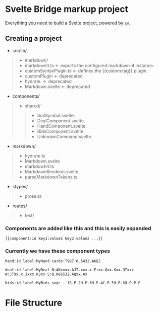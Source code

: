# Svelte Bridge markup project

Everything you need to build a Svelte project, powered by [`sv`](https://github.com/sveltejs/cli).

## Creating a project

- src/lib/.  
>-  markdown/
>-    markdownIt.ts             ← exports the configured markdown-it instance.  
>-    customSyntaxPlugin.ts     ← defines the {{custom:tag}} plugin.  
>-    customPlugin              ← deprecated  
>-    hydrate.                  ← deprecated  
>-    Markdown.svelte           ← deprecated  

-  components/
>- shared/
>>-    SuitSymbol.svelte.  
>>-    DealComponent.svelte.  
>>-    HandComponent.svelte.  
>>-    BidsComponent.svelte.  
>>-    UnknownCommand.svelte.   

-  markdown/
>- hydrate.ts
>- Markdown.svelte
>- markdownIt.ts
>- MarkdownRenderer.svelte
>- parseMarkdownTokens.ts

- stypes/
>-  prose.ts

- routes/
>-  test/

  

### Components are added like this and this is easily expanded

`
{{component:id key1:value1 key2:value2 ...}}
`

### Currently we have these component types

`
hand:id label:MyHand cards:T987.6.5432.AKQJ
`

`deal:id label:MyDeal N:AKxxxx.AJT.xxx.x E:xx.Qxx.Kxx.QTxxx W:JT9x.x.Jxxx.KJxx S:Q.K86532.AQxx.Ax
`


`
bids:id label:MyBids seq: - 1S.P.2H.P.3H.P.4C.P.5H.P.6H.P.P.P
`

# File Structure

